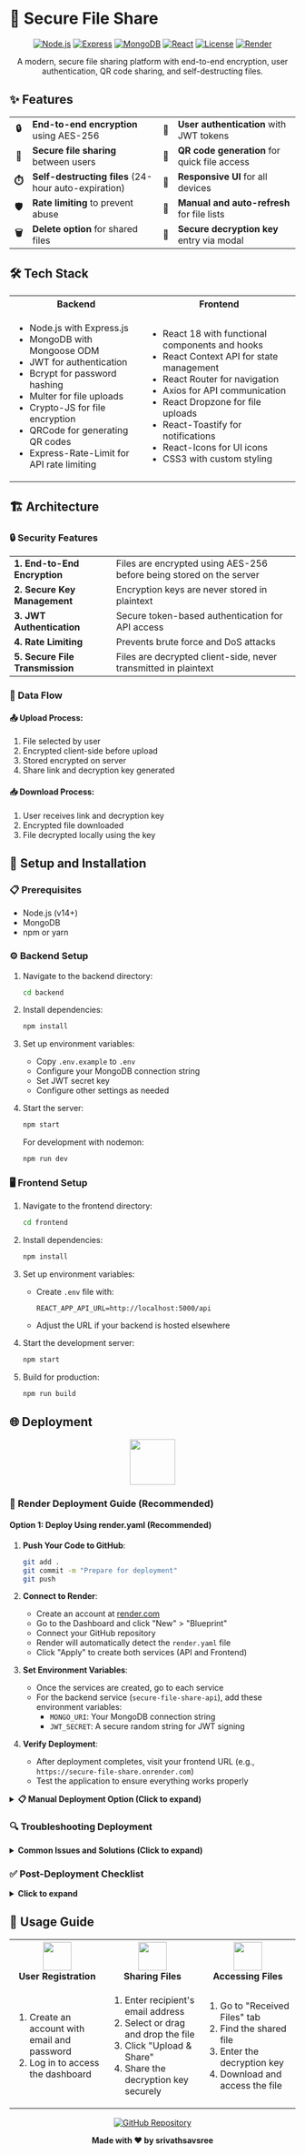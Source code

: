 # 🔐 Secure File Share

<div align="center">

[![Node.js](https://img.shields.io/badge/Node.js-16.x-green.svg)](https://nodejs.org/)
[![Express](https://img.shields.io/badge/Express-4.x-blue.svg)](https://expressjs.com/)
[![MongoDB](https://img.shields.io/badge/MongoDB-5.x-green.svg)](https://www.mongodb.com/)
[![React](https://img.shields.io/badge/React-18.x-blue.svg)](https://reactjs.org/)
[![License](https://img.shields.io/badge/License-MIT-yellow.svg)](https://opensource.org/licenses/MIT)
[![Render](https://img.shields.io/badge/Render-Deploy-violet.svg)](https://render.com)

</div>

<p align="center">
A modern, secure file sharing platform with end-to-end encryption, user authentication, QR code sharing, and self-destructing files.
</p>

## ✨ Features

<div align="center">
<table>
  <tr>
    <td align="center"><b>🔒</b></td>
    <td><b>End-to-end encryption</b> using AES-256</td>
    <td align="center"><b>🔑</b></td>
    <td><b>User authentication</b> with JWT tokens</td>
  </tr>
  <tr>
    <td align="center"><b>🔄</b></td>
    <td><b>Secure file sharing</b> between users</td>
    <td align="center"><b>📱</b></td>
    <td><b>QR code generation</b> for quick file access</td>
  </tr>
  <tr>
    <td align="center"><b>⏱️</b></td>
    <td><b>Self-destructing files</b> (24-hour auto-expiration)</td>
    <td align="center"><b>📱</b></td>
    <td><b>Responsive UI</b> for all devices</td>
  </tr>
  <tr>
    <td align="center"><b>🛡️</b></td>
    <td><b>Rate limiting</b> to prevent abuse</td>
    <td align="center"><b>🔄</b></td>
    <td><b>Manual and auto-refresh</b> for file lists</td>
  </tr>
  <tr>
    <td align="center"><b>🗑️</b></td>
    <td><b>Delete option</b> for shared files</td>
    <td align="center"><b>🔐</b></td>
    <td><b>Secure decryption key</b> entry via modal</td>
  </tr>
</table>
</div>

## 🛠️ Tech Stack

<div align="center">
<table>
  <tr>
    <th>Backend</th>
    <th>Frontend</th>
  </tr>
  <tr>
    <td>
      <ul>
        <li>Node.js with Express.js</li>
        <li>MongoDB with Mongoose ODM</li>
        <li>JWT for authentication</li>
        <li>Bcrypt for password hashing</li>
        <li>Multer for file uploads</li>
        <li>Crypto-JS for file encryption</li>
        <li>QRCode for generating QR codes</li>
        <li>Express-Rate-Limit for API rate limiting</li>
      </ul>
    </td>
    <td>
      <ul>
        <li>React 18 with functional components and hooks</li>
        <li>React Context API for state management</li>
        <li>React Router for navigation</li>
        <li>Axios for API communication</li>
        <li>React Dropzone for file uploads</li>
        <li>React-Toastify for notifications</li>
        <li>React-Icons for UI icons</li>
        <li>CSS3 with custom styling</li>
      </ul>
    </td>
  </tr>
</table>
</div>

## 🏗️ Architecture

### 🔒 Security Features

<table>
  <tr>
    <td><b>1. End-to-End Encryption</b></td>
    <td>Files are encrypted using AES-256 before being stored on the server</td>
  </tr>
  <tr>
    <td><b>2. Secure Key Management</b></td>
    <td>Encryption keys are never stored in plaintext</td>
  </tr>
  <tr>
    <td><b>3. JWT Authentication</b></td>
    <td>Secure token-based authentication for API access</td>
  </tr>
  <tr>
    <td><b>4. Rate Limiting</b></td>
    <td>Prevents brute force and DoS attacks</td>
  </tr>
  <tr>
    <td><b>5. Secure File Transmission</b></td>
    <td>Files are decrypted client-side, never transmitted in plaintext</td>
  </tr>
</table>

### 🔄 Data Flow

#### 📤 Upload Process:
1. File selected by user
2. Encrypted client-side before upload
3. Stored encrypted on server
4. Share link and decryption key generated

#### 📥 Download Process:
1. User receives link and decryption key
2. Encrypted file downloaded
3. File decrypted locally using the key

## 🚀 Setup and Installation

### 📋 Prerequisites

- Node.js (v14+)
- MongoDB
- npm or yarn

### ⚙️ Backend Setup

1. Navigate to the backend directory:
   ```bash
   cd backend
   ```

2. Install dependencies:
   ```bash
   npm install
   ```

3. Set up environment variables:
   - Copy `.env.example` to `.env`
   - Configure your MongoDB connection string
   - Set JWT secret key
   - Configure other settings as needed

4. Start the server:
   ```bash
   npm start
   ```
   
   For development with nodemon:
   ```bash
   npm run dev
   ```

### 🖥️ Frontend Setup

1. Navigate to the frontend directory:
   ```bash
   cd frontend
   ```

2. Install dependencies:
   ```bash
   npm install
   ```

3. Set up environment variables:
   - Create `.env` file with:
     ```
     REACT_APP_API_URL=http://localhost:5000/api
     ```
   - Adjust the URL if your backend is hosted elsewhere

4. Start the development server:
   ```bash
   npm start
   ```

5. Build for production:
   ```bash
   npm run build
   ```

## 🌐 Deployment

<div align="center">
<img src="https://cdn.jsdelivr.net/gh/devicons/devicon/icons/render/render-original.svg" height="80" />
</div>

### 🌟 Render Deployment Guide (Recommended)

#### Option 1: Deploy Using render.yaml (Recommended)

1. **Push Your Code to GitHub**:
   ```bash
   git add .
   git commit -m "Prepare for deployment"
   git push
   ```

2. **Connect to Render**:
   - Create an account at [render.com](https://render.com)
   - Go to the Dashboard and click "New" > "Blueprint"
   - Connect your GitHub repository
   - Render will automatically detect the `render.yaml` file
   - Click "Apply" to create both services (API and Frontend)

3. **Set Environment Variables**:
   - Once the services are created, go to each service
   - For the backend service (`secure-file-share-api`), add these environment variables:
     - `MONGO_URI`: Your MongoDB connection string
     - `JWT_SECRET`: A secure random string for JWT signing

4. **Verify Deployment**:
   - After deployment completes, visit your frontend URL (e.g., `https://secure-file-share.onrender.com`)
   - Test the application to ensure everything works properly

<details>
<summary><b>📋 Manual Deployment Option (Click to expand)</b></summary>

#### Backend Deployment

1. **Create a Web Service**:
   - Go to the Render dashboard and click "New" > "Web Service"
   - Connect your GitHub repository
   - Choose the directory: `backend`
   - Set runtime to Node
   - Set build command: `npm install`
   - Set start command: `node server.js`

2. **Environment Variables**:
   Add the following environment variables:
   ```
   NODE_ENV=production
   MONGO_URI=your_mongodb_connection_string
   JWT_SECRET=your_secure_jwt_secret
   JWT_EXPIRE=24h
   FILE_UPLOAD_PATH=./uploads
   MAX_FILE_SIZE=50000000
   ALLOWED_FILE_TYPES=jpg,jpeg,png,gif,pdf,doc,docx,txt,zip,rar,xlsx,pptx
   RATE_LIMIT_WINDOW_MS=900000
   RATE_LIMIT_MAX=100
   FRONTEND_URL=https://your-frontend-url.onrender.com
   ```

#### Frontend Deployment

1. **Create a Static Site**:
   - Go to the Render dashboard and click "New" > "Static Site"
   - Connect your GitHub repository
   - Choose the directory: `frontend`
   - Set build command: `npm install && npm run build`
   - Set publish directory: `build`

2. **Environment Variables**:
   Add the following environment variables:
   ```
   REACT_APP_API_URL=https://your-backend-url.onrender.com/api
   ```

3. **Add a Redirect Rule**:
   - In the "Redirects/Rewrites" tab, add a rule:
   - Source: `/*`
   - Destination: `/index.html`
   - Action: "Rewrite"
</details>

### 🔍 Troubleshooting Deployment

<details>
<summary><b>Common Issues and Solutions (Click to expand)</b></summary>

1. **CORS Issues**:
   - Double-check that the `FRONTEND_URL` in backend env variables exactly matches your frontend URL
   - Ensure the backend correctly configures CORS (this is already set up in server.js)

2. **MongoDB Connection**:
   - Make sure your MongoDB Atlas (or other provider) is configured to accept connections from any IP
   - Check that your connection string is correct and includes the database name

3. **Render Logs**:
   - If you encounter issues, check the Render logs for both services
   - The logs often provide specific error messages to help debug problems

4. **Build Failures**:
   - If build fails, make sure all dependencies are properly listed in package.json
   - Check that there are no environment-specific code that might fail in production
</details>

### ✅ Post-Deployment Checklist

<details>
<summary><b>Click to expand</b></summary>

- [ ] Verify all environment variables are correctly set
- [ ] Test user registration and login
- [ ] Test file upload functionality
- [ ] Test file sharing with QR codes
- [ ] Test file download with decryption
- [ ] Check mobile responsiveness
- [ ] Monitor application logs for any errors
</details>

## 📖 Usage Guide

<div align="center">
<table>
  <tr>
    <th width="33%"><img src="https://img.icons8.com/color/96/000000/add-user-male--v1.png" width="50"/><br/>User Registration</th>
    <th width="33%"><img src="https://img.icons8.com/color/96/000000/upload-to-cloud--v1.png" width="50"/><br/>Sharing Files</th>
    <th width="33%"><img src="https://img.icons8.com/color/96/000000/download-from-cloud--v1.png" width="50"/><br/>Accessing Files</th>
  </tr>
  <tr>
    <td>
      <ol>
        <li>Create an account with email and password</li>
        <li>Log in to access the dashboard</li>
      </ol>
    </td>
    <td>
      <ol>
        <li>Enter recipient's email address</li>
        <li>Select or drag and drop the file</li>
        <li>Click "Upload & Share"</li>
        <li>Share the decryption key securely</li>
      </ol>
    </td>
    <td>
      <ol>
        <li>Go to "Received Files" tab</li>
        <li>Find the shared file</li>
        <li>Enter the decryption key</li>
        <li>Download and access the file</li>
      </ol>
    </td>
  </tr>
</table>
</div>

<p align="center">
<a href="https://github.com/srivathsavsree/Secure_File_Share">
<img src="https://img.shields.io/badge/GitHub-View%20Repository-blue?style=for-the-badge&logo=github" alt="GitHub Repository">
</a>
</p>

<p align="center">
<b>Made with ❤️ by srivathsavsree</b>
</p>
